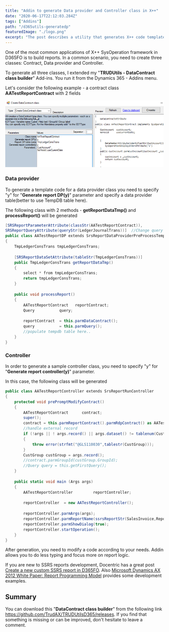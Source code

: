 ```yaml
---
title: "Addin to generate Data provider and Controller class in X++"
date: "2020-06-17T22:12:03.284Z"
tags: ["Addins"]
path: "/d365utils-generatedp"
featuredImage: "./logo.png"
excerpt: "The post describes a utility that generates X++ code template for Data provider and Controller classes."
---
```


One of the most common applications of X++ SysOperation framework in D365FO is to build reports. In a common scenario, you need to create three classes: Contract, Data provider and Controller.

To generate all three classes, I extended my "**TRUDUtils - DataContract class builder**" Add-ins. You run it from the Dynamics 365 - Addins menu.

Let's consider the following example - a contract class **AATestReportContract** with 2 fields

![Data contract form](DataContractForm.png)

### Data provider

To generate a template code for a data provider class you need to specify "y" for "**Generate report DP(y)**" parameter and specify a data provider table(better to use TempDB table here).

The following class with 2 methods - **getReportDataTmp()** and **processReport()** will be generated 

```csharp
[SRSReportParameterAttribute(classStr(AATestReportContract)),
SRSReportQueryAttribute(queryStr(LedgerJournalTrans))]  //Change query
public class AATestReportDP extends SrsReportDataProviderPreProcessTempDB
{
    TmpLedgerConsTrans tmpLedgerConsTrans;

    [SRSReportDataSetAttribute(tableStr(TmpLedgerConsTrans))]
    public TmpLedgerConsTrans getReportDataTmp()
    {
        select * from tmpLedgerConsTrans;
        return tmpLedgerConsTrans;
    }

    public void processReport()
    {
        AATestReportContract   reportContract;
        Query           query;

        reportContract  = this.parmDataContract();
        query           = this.parmQuery();
        //populate tempdb table here..
    }
}
```

### Controller

In order to generate a sample controller class, you need to specify "y" for "**Generate report controller(y)**" parameter.

In this case, the following class will be generated

```csharp
public class AATestReportController extends SrsReportRunController
{
    protected void prePromptModifyContract()
    {
        AATestReportContract      contract;
        super();
        contract = this.parmReportContract().parmRdpContract() as AATestReportContract;
        //handle external record
        if (!args || ! args.record() || args.dataset() != tablenum(CustGroup))
        {
            throw error(strfmt("@GLS110030",tablestr(CustGroup)));
        }
        CustGroup custGroup = args.record();
        //contract.parmGroupId(custGroup.GroupId);
        //Query query = this.getFirstQuery();
    }

    public static void main (Args args)
    {
        AATestReportController         reportController;

        reportController  = new AATestReportController();

        reportController.parmArgs(args);
        reportController.parmReportName(ssrsReportStr(SalesInvoice,Report));
        reportController.parmShowDialog(true);
        reportController.startOperation();
    }
}
```

After generation, you need to modify a code according to your needs. Addin allows you to do less typing and focus more on report logic.

If you are new to SSRS reports development, Docentric has a great post [Create a new custom SSRS report in D365FO](https://ax.docentric.com/create-a-new-custom-ssrs-report-in-d365fo/). Also [Microsoft Dynamics AX 2012 White Paper: Report Programming Model](https://www.microsoft.com/en-in/download/details.aspx?id=27725) provides some development examples.

## Summary

You can download this "**DataContract class builder**" from the following link https://github.com/TrudAX/TRUDUtilsD365/releases. If you find that something is missing or can be improved, don't hesitate to leave a comment.
